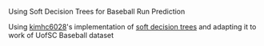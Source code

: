 Using Soft Decision Trees for Baseball Run Prediction

Using [kimhc6028](https://github.com/kimhc6028/soft-decision-tree)'s implementation of [soft decision trees](https://arxiv.org/pdf/1711.09784.pdf) and adapting it to work of UofSC Baseball dataset
